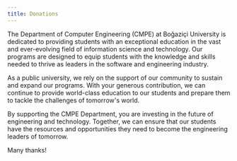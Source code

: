 ```yaml
---
title: Donations
---
```


The Department of Computer Engineering (CMPE) at Boğaziçi University is dedicated to providing students with an exceptional education in the vast and ever-evolving field of information science and technology. Our programs are designed to equip students with the knowledge and skills needed to thrive as leaders in the software and engineering industry.

As a public university, we rely on the support of our community to sustain and expand our programs. With your generous contribution, we can continue to provide world-class education to our students and prepare them to tackle the challenges of tomorrow's world.

By supporting the CMPE Department, you are investing in the future of engineering and technology. Together, we can ensure that our students have the resources and opportunities they need to become the engineering leaders of tomorrow.

Many thanks!